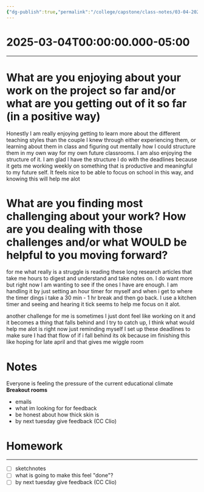 ```yaml
---
{"dg-publish":true,"permalink":"/college/capstone/class-notes/03-04-2025/","tags":["class-notes"]}
---
```


# 2025-03-04T00:00:00.000-05:00
---
# What are you enjoying about your work on the project so far and/or what are you getting out of it so far (in a positive way)

Honestly I am really enjoying getting to learn more about the different teaching styles than the couple I knew through either experiencing them, or learning about them in class and figuring out mentally how I could structure them in my own way for my own future classrooms. I am also enjoying the structure of it. I am glad I have the structure I do with the deadlines because it gets me working  weekly on something that is productive and meaningful to my future self. It feels nice to be able to focus on school in this way, and knowing this will help me alot

# What are you finding most challenging about your work? How are you dealing with those challenges and/or what WOULD be helpful to you moving forward?
 for me what really is a struggle is reading these long research articles that take me hours to digest and understand and take notes on. I do want more but right now I am wanting to see if the ones I have are enough. I am handling it by just setting an hour timer for myself and when i get to where the timer dings i take a 30 min - 1 hr break and then go back. I use a kitchen timer and seeing and hearing it tick seems to help me focus on it alot.

another challenge for me is sometimes I just dont feel like working on it and it becomes a thing that falls behind and I try to catch up, I think what would help me alot is right now just reminding myself I set up these deadlines to make sure I had that flow of if i fall behind its ok because im finishing this like hoping for late april and that gives me wiggle room

# Notes
Everyone is feeling the pressure of the current educational climate 
**Breakout rooms**
- emails
- what im looking for for feedback
- be honest about how thick skin is
- by next tuesday give feedback (CC Clio)

# Homework
---
- [ ] sketchnotes 
- [ ] what is going to make this feel "done"?
- [ ] by next tuesday give feedback (CC Clio)